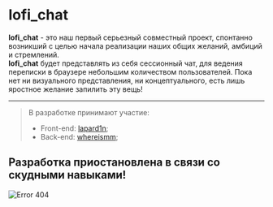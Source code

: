 # lofi_chat
   **lofi_chat** - это наш первый серьезный совместный проект, спонтанно возникший с целью начала реализации наших общих желаний, амбиций и стремлений.  
   **lofi_chat** будет представлять из себя сессионный чат, для ведения переписки в браузере небольшим количеством пользователей. Пока нет ни визуального представления, ни концептуального, есть лишь яростное желание запилить эту вещь!

***
> В разработке принимают участие:
> * Front-end: [lapard1n](https://github.com/lapard1n);
> * Back-end: [whereismm](https://github.com/whereismm);

## Разработка приостановлена в связи со скудными навыками!

![Error 404](https://www.pinpng.com/pngs/m/256-2562386_github-404-page-hd-png-download.png)
